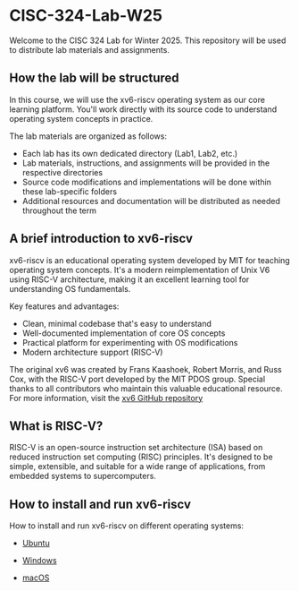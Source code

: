 # CISC-324-Lab-W25

Welcome to the CISC 324 Lab for Winter 2025. This repository will be used to distribute lab materials and assignments.

## How the lab will be structured

In this course, we will use the xv6-riscv operating system as our core learning platform. You'll work directly with its source code to understand operating system concepts in practice.

The lab materials are organized as follows:
- Each lab has its own dedicated directory (Lab1, Lab2, etc.)
- Lab materials, instructions, and assignments will be provided in the respective directories
- Source code modifications and implementations will be done within these lab-specific folders
- Additional resources and documentation will be distributed as needed throughout the term

## A brief introduction to xv6-riscv

xv6-riscv is an educational operating system developed by MIT for teaching operating system concepts. It's a modern reimplementation of Unix V6 using RISC-V architecture, making it an excellent learning tool for understanding OS fundamentals.

Key features and advantages:

- Clean, minimal codebase that's easy to understand
- Well-documented implementation of core OS concepts
- Practical platform for experimenting with OS modifications
- Modern architecture support (RISC-V)

The original xv6 was created by Frans Kaashoek, Robert Morris, and Russ Cox, with the RISC-V port developed by the MIT PDOS group. Special thanks to all contributors who maintain this valuable educational resource. For more information, visit the [xv6 GitHub repository](https://github.com/mit-pdos/xv6-riscv)

## What is RISC-V?

RISC-V is an open-source instruction set architecture (ISA) based on reduced instruction set computing (RISC) principles. It's designed to be simple, extensible, and suitable for a wide range of applications, from embedded systems to supercomputers.

## How to install and run xv6-riscv

How to install and run xv6-riscv on different operating systems:

- [Ubuntu](install-xv6-riscv.md#how-to-install-and-run-xv6-riscv-on-ubuntu)

- [Windows](install-xv6-riscv.md#how-to-install-and-run-xv6-riscv-on-windows)

- [macOS](install-xv6-riscv.md#how-to-install-and-run-xv6-riscv-on-macos)




